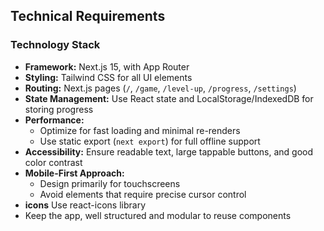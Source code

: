 ## Technical Requirements

### Technology Stack
- **Framework:** Next.js 15, with App Router
- **Styling:** Tailwind CSS for all UI elements
- **Routing:** Next.js pages (`/`, `/game`, `/level-up`, `/progress`, `/settings`)
- **State Management:** Use React state and LocalStorage/IndexedDB for storing progress
- **Performance:**
  - Optimize for fast loading and minimal re-renders
  - Use static export (`next export`) for full offline support
- **Accessibility:** Ensure readable text, large tappable buttons, and good color contrast
- **Mobile-First Approach:**
  - Design primarily for touchscreens
  - Avoid elements that require precise cursor control
- **icons** Use react-icons library
- Keep the app, well structured and modular to reuse components